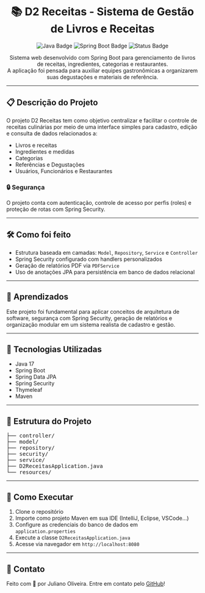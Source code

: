 <h1 align="center">📚 D2 Receitas - Sistema de Gestão de Livros e Receitas</h1>

<p align="center">
  <img src="https://img.shields.io/badge/Java-17-blue.svg" alt="Java Badge">
  <img src="https://img.shields.io/badge/Spring_Boot-3.0-brightgreen.svg" alt="Spring Boot Badge">
  <img src="https://img.shields.io/badge/Projeto-Concluído-success.svg" alt="Status Badge">
</p>

<p align="center">
  Sistema web desenvolvido com Spring Boot para gerenciamento de livros de receitas, ingredientes, categorias e restaurantes.
  <br>
  A aplicação foi pensada para auxiliar equipes gastronômicas a organizarem suas degustações e materiais de referência.
</p>

<hr>

<h2>📋 Descrição do Projeto</h2>

<p>
  O projeto D2 Receitas tem como objetivo centralizar e facilitar o controle de receitas culinárias por meio de uma interface simples para cadastro, edição e consulta de dados relacionados a:
</p>

<ul>
  <li>Livros e receitas</li>
  <li>Ingredientes e medidas</li>
  <li>Categorias</li>
  <li>Referências e Degustações</li>
  <li>Usuários, Funcionários e Restaurantes</li>
</ul>

<h3>🔒 Segurança</h3>
<p>O projeto conta com autenticação, controle de acesso por perfis (roles) e proteção de rotas com Spring Security.</p>

<hr>

<h2>🛠️ Como foi feito</h2>

<ul>
  <li>Estrutura baseada em camadas: <code>Model</code>, <code>Repository</code>, <code>Service</code> e <code>Controller</code></li>
  <li>Spring Security configurado com handlers personalizados</li>
  <li>Geração de relatórios PDF via <code>PDFService</code></li>
  <li>Uso de anotações JPA para persistência em banco de dados relacional</li>
</ul>

<hr>

<h2>🧠 Aprendizados</h2>

<p>
  Este projeto foi fundamental para aplicar conceitos de arquitetura de software, segurança com Spring Security, geração de relatórios e organização modular em um sistema realista de cadastro e gestão.
</p>

<hr>

<h2>📌 Tecnologias Utilizadas</h2>

<ul>
  <li>Java 17</li>
  <li>Spring Boot</li>
  <li>Spring Data JPA</li>
  <li>Spring Security</li>
  <li>Thymeleaf</li>
  <li>Maven</li>
</ul>

<hr>

<h2>📁 Estrutura do Projeto</h2>

<pre>
├── controller/
├── model/
├── repository/
├── security/
├── service/
├── D2ReceitasApplication.java
└── resources/
</pre>

<hr>

<h2>🚀 Como Executar</h2>

<ol>
  <li>Clone o repositório</li>
  <li>Importe como projeto Maven em sua IDE (IntelliJ, Eclipse, VSCode...)</li>
  <li>Configure as credenciais do banco de dados em <code>application.properties</code></li>
  <li>Execute a classe <code>D2ReceitasApplication.java</code></li>
  <li>Acesse via navegador em <code>http://localhost:8080</code></li>
</ol>

<hr>

<h2>🤝 Contato</h2>

<p>
  Feito com 💙 por Juliano Oliveira. Entre em contato pelo <a href="https://github.com/julidos">GitHub</a>!
</p>
